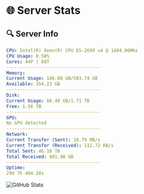 # 🌐 Server Stats
## 🔍 Server Info
```yaml
CPU: Intel(R) Xeon(R) CPU E5-2699 v4 @ 1404.06MHz
CPU Usage: 0.50%
Cores: 44P | 88T
-----------------------------------
Memory:
Current Usage: 146.08 GB/503.74 GB
Available: 354.23 GB
-----------------------------------
Disk:
Current Usage: 66.49 GB/1.71 TB
Free: 1.56 TB
-----------------------------------
GPU:
No GPU detected
-----------------------------------
Network:
Current Transfer (Sent): 18.79 MB/s
Current Transfer (Received): 112.72 KB/s
Total Sent: 46.18 TB
Total Received: 401.90 GB
-----------------------------------
Uptime:
29d 7h 46m 20s
```
![GitHub Stats](https://img.shields.io/badge/Updated-2025-04-06_05:09:09-blue)